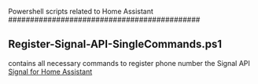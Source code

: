 Powershell scripts related to Home Assistant
############################################

## Register-Signal-API-SingleCommands.ps1
contains all necessary commands to register phone number the Signal API
[Signal for Home Assistant](https://github.com/haberda/hassio_addons)
